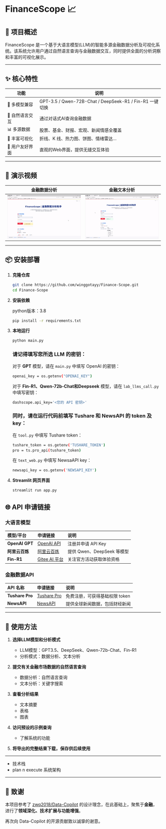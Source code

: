 # FinanceScope 📈

## 🚀 项目概述

FinanceScope 是一个基于大语言模型(LLM)的智能多源金融数据分析及可视化系统。该系统允许用户通过自然语言查询与金融数据交互，同时提供全面的分析洞察和丰富的可视化展示。

---

## ✨ 核心特性

| 功能 | 说明 |
|------|------|
| 🤖 多模型兼容 | GPT-3.5 / Qwen-72B-Chat / DeepSeek-R1 / Fin-R1 一键切换 |
| 💬 自然语言交互 | 通过对话式AI查询金融数据
| 📊 多源数据 | 股票、基金、财报、宏观、新闻情感全覆盖 |
| 🎨 丰富可视化 | 折线、K 线、热力图、饼图、情绪雷达… |
| 🎯 用户友好界面 | 直观的Web界面，提供无缝交互体验 |

---

## 📸 演示视频

| 金融数据分析 | 金融文本分析 |
|:---:|:---:|
| ![查询演示](./demo1.gif) | ![图表演示](./demo2.gif) |

---

## 📦 安装部署

1. **克隆仓库**
   
    ```bash
    git clone https://github.com/winggotayy/Finance-Scope.git
    cd Finance-Scope
    ```

2. **安装依赖**
    
    python版本：3.8
    
    ```bash
    pip install -r requirements.txt
    ```

3. **本地运行**
   
    ```bash
    python main.py
    ```
    
    ### 请记得填写您所选 LLM 的密钥：
    
    对于 **GPT** 模型，请在 `main.py` 中填写 OpenAI 的密钥：
    
    ```bash
    openai_key = os.getenv("OPENAI_KEY")
    ```
    
    对于 **Fin-R1、Qwen-72b-Chat和Deepseek** 模型，请在 `lab_llms_call.py` 中填写密钥：
    
    ```bash
    dashscope.api_key='<您的 API 密钥>'
    ```

    ### 同时，请在运行代码前填写 Tushare 和 NewsAPI 的 token 及 key：

    在 `tool.py` 中填写 Tushare token：
    
    ```bash
    tushare_token = os.getenv('TUSHARE_TOKEN')
    pro = ts.pro_api(tushare_token)
    ```

    在 `text_web.py` 中填写 NewsaAPI key：
    
    ```bash
    newsapi_key = os.getenv('NEWSAPI_KEY')
    ```

4. **Streamlit 网页界面**

    ```bash
    streamlit run app.py
    ```

## 🌐 API 申请链接

### 大语言模型

| 模型/平台 | 申请链接 | 说明 |
|:---------|:---------|:-----|
| **OpenAI GPT** | [OpenAI API](https://platform.openai.com/) | 注册并申请 API Key |
| **阿里云百炼** | [阿里云百炼](https://bailian.console.aliyun.com/) | 提供 Qwen、DeepSeek 等模型 |
| **Fin-R1** | [Gitee AI 平台](https://ai.gitee.com/) | 关注官方活动获取体验资格 |

### 金融数据API

| API 名称 | 申请链接 | 说明 |
|:---------|:---------|:-----|
| **Tushare Pro** | [Tushare Pro](https://tushare.pro/) | 免费注册，可获得基础权限 token |
| **NewsAPI** | [NewsAPI](https://newsapi.org/) | 提供全球新闻数据，包括财经新闻 |

---

## 🎯 使用方法

1. **选择LLM模型和分析模式**
   - LLM模型：GPT3.5、DeepSeek、Qwen-72b-Chat、Fin-R1
   - 分析模式：数据分析、文本分析
  
2. **提交有关金融市场数据的自然语言查询**
   - 数据分析：自然语言查询
   - 文本分析：关键字搜索

3. **查看分析结果**
   - 文本摘要
   - 表格
   - 图表
  
4. **访问预设的示例查询**
   - 了解系统的功能
  
5. **将导出的完整结果下载，保存供后续使用**

---

- 技术栈
- plan n execute 系统架构

---

## 🙏 致谢

本项目参考了 [zwq2018/Data-Copilot](https://github.com/zwq2018/Data-Copilot) 的设计理念，在此基础上，聚焦于**金融**，进行了**领域深化、技术扩展与功能增强**。

再次向 Data-Copilot 的开源贡献致以诚挚的谢意。

